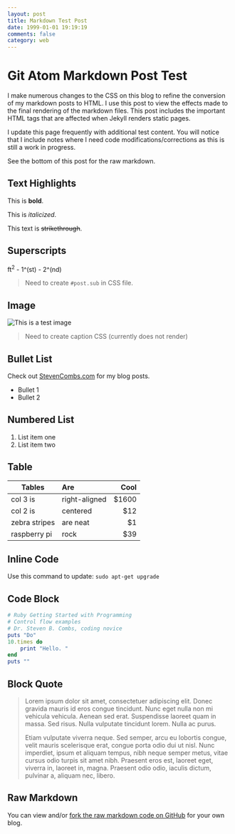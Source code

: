 ```yaml
---
layout: post
title: Markdown Test Post
date: 1999-01-01 19:19:19
comments: false
category: web
---
```


# Git Atom Markdown Post Test

I make numerous changes to the CSS on this blog to refine the conversion of my markdown posts to HTML. I use this post to view the effects made to the final rendering of the markdown files. This post includes the important HTML tags that are affected when Jekyll renders static pages. 

I update this page frequently with additional test content. You will notice that I include notes where I need code modifications/corrections as this is still a work in progress. 

See the bottom of this post for the raw markdown.

## Text Highlights

This is **bold**.

This is *italicized*.

This text is ~~strikethrough~~.

## Superscripts
ft<sup>2</sup> - 1^(st) - 2^(nd)

> Need to create `#post.sub` in CSS file.

## Image

![This is a test image](http://www.stevencombs.com/images/posts/2014-07-01-editorial-posts-bookmark.png)

> Need to create caption CSS (currently does not render)

## Bullet List

Check out [StevenCombs.com](http://www.stevencombs.com) for my blog posts.

* Bullet 1
* Bullet 2

## Numbered List

1. List item one
2. List item two

## Table

| Tables        | Are           | Cool  |
| ------------- |:------------- | -----:|
| col 3 is      | right-aligned | $1600 |
| col 2 is      | centered      |   $12 |
| zebra stripes | are neat      |    $1 |
| raspberry pi	| rock			|   $39	|

  
## Inline Code

Use this command to update: `sudo apt-get upgrade`

## Code Block

```ruby
# Ruby Getting Started with Programming
# Control flow examples
# Dr. Steven B. Combs, coding novice
puts "Do"
10.times do
	print "Hello. "
end
puts ""
```

## Block Quote

> Lorem ipsum dolor sit amet, consectetuer adipiscing elit. Donec gravida mauris id eros congue tincidunt. Nunc eget nulla non mi vehicula vehicula. Aenean sed erat. Suspendisse laoreet quam in massa. Sed risus. Nulla vulputate tincidunt lorem. Nulla ac purus.
> 
> Etiam vulputate viverra neque. Sed semper, arcu eu lobortis congue, velit mauris scelerisque erat, congue porta odio dui ut nisl. Nunc imperdiet, ipsum et aliquam tempus, nibh neque semper metus, vitae cursus odio turpis sit amet nibh. Praesent eros est, laoreet eget, viverra in, laoreet in, magna. Praesent odio odio, iaculis dictum, pulvinar a, aliquam nec, libero.

## Raw Markdown

You can view and/or [fork the raw markdown code on GitHub](https://github.com/stevencombs/stevencombs.github.io/blob/master/_posts/1999-01-01-markdown-test-post.md) for your own blog.